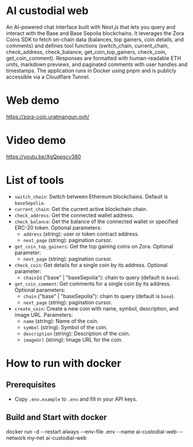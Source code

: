 # AI custodial web

An AI-powered chat interface built with Next.js that lets you query and interact with the Base and Base Sepolia blockchains. It leverages the Zora Coins SDK to fetch on-chain data (balances, top gainers, coin details, and comments) and defines tool functions (switch_chain, current_chain, check_address, check_balance, get_coin_top_gainers, check_coin, get_coin_comment). Responses are formatted with human-readable ETH units, markdown previews, and paginated comments with user handles and timestamps. The application runs in Docker using pnpm and is publicly accessible via a Cloudflare Tunnel.

# Web demo
https://zora-coin.uratmangun.ovh/

# Video demo
https://youtu.be/XgQppscv380

# List of tools
- `switch_chain`: Switch between Ethereum blockchains. Default is `baseSepolia`.
- `current_chain`: Get the current active blockchain chain.
- `check_address`: Get the connected wallet address.
- `check_balance`: Get the balance of the connected wallet or specified ERC-20 token. Optional parameters:
  - `address` (string): user or token contract address.
  - `next_page` (string): pagination cursor.
- `get_coin_top_gainers`: Get the top gaining coins on Zora. Optional parameter:
  - `next_page` (string): pagination cursor.
- `check_coin`: Get details for a single coin by its address. Optional parameter:
  - `chainId` ("base" | "baseSepolia"): chain to query (default is `base`).
- `get_coin_comment`: Get comments for a single coin by its address. Optional parameters:
  - `chain` ("base" | "baseSepolia"): chain to query (default is `base`).
  - `next_page` (string): pagination cursor.
- `create_coin`: Create a new coin with name, symbol, description, and image URL. Parameters:
  - `name` (string): Name of the coin.
  - `symbol` (string): Symbol of the coin.
  - `description` (string): Description of the coin.
  - `imageUrl` (string): Image URL for the coin.

# How to run with docker

## Prerequisites
- Copy `.env.example` to `.env` and fill in your API keys.

## Build and Start with docker
docker run -d --restart always --env-file .env --name ai-custodial-web --network my-net ai-custodial-web
